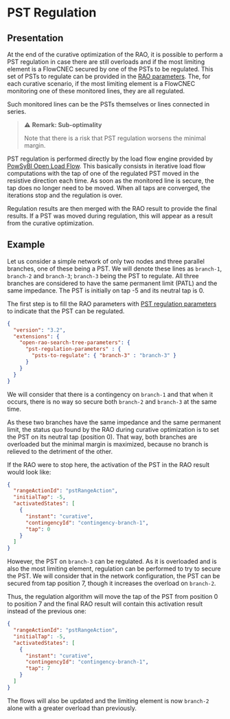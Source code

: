 # PST Regulation

## Presentation

At the end of the curative optimization of the RAO, it is possible to perform a PST regulation in case there are still
overloads and if the most limiting element is a FlowCNEC secured by one of the PSTs to be regulated. This set of PSTs to
regulate can be provided in the
[RAO parameters](../parameters/implementation-specific-parameters.md#pst-regulation-parameters). The, for each curative
scenario, if the most limiting element is a FlowCNEC monitoring one of these monitored lines, they are all regulated.

Such monitored lines can be the PSTs themselves or lines connected in series.

> ⚠️ **Remark: Sub-optimality**
>
> Note that there is a risk that PST regulation worsens the minimal margin.

PST regulation is performed directly by the load flow engine provided
by [PowSyBl Open Load Flow](https://powsybl.readthedocs.io/projects/powsybl-open-loadflow/en/stable/index.html). This
basically consists in iterative load flow computations with the tap of one of the regulated PST moved in the resistive
direction each time. As soon as the monitored line is secure, the tap does no longer need to be moved. When all taps are converged,
the iterations stop and the regulation is over.

Regulation results are then merged with the RAO result to provide the final results. If a PST was moved during
regulation, this will appear as a result from the curative optimization.

## Example

Let us consider a simple network of only two nodes and three parallel branches, one of these being a PST. We will denote
these lines as `branch-1`, `branch-2` and `branch-3`; `branch-3` being the PST to regulate. All three branches are
considered to have the same permanent limit (PATL) and the same impedance. The PST is initially on tap -5 and its
neutral tap is 0.

The first step is to fill the RAO parameters with
[PST regulation parameters](../parameters/implementation-specific-parameters.md#pst-regulation-parameters) to indicate
that the PST can be regulated.

```json
{
  "version": "3.2",
  "extensions": {
    "open-rao-search-tree-parameters": {
      "pst-regulation-parameters" : {
        "psts-to-regulate": { "branch-3" : "branch-3" }
      }
    }
  }
}
```

We will consider that there is a contingency on `branch-1` and that when it occurs, there is no way so secure both
`branch-2` and `branch-3` at the same time.

As these two branches have the same impedance and the same permanent limit, the status quo found by the RAO during
curative optimization is to set the PST on its neutral tap (position 0). That way, both branches are overloaded but the
minimal margin is maximized, because no branch is relieved to the detriment of the other.

If the RAO were to stop here, the activation of the PST in the RAO result would look like:

```json
{
  "rangeActionId": "pstRangeAction",
  "initialTap": -5,
  "activatedStates": [
    {
      "instant": "curative",
      "contingencyId": "contingency-branch-1",
      "tap": 0
    }
  ]
}
```

However, the PST on `branch-3` can be regulated. As it is overloaded and is also the most limiting element, regulation
can be performed to try to secure the PST. We will consider that in the network configuration, the PST can be secured
from tap position 7, though it increases the overload on `branch-2`.

Thus, the regulation algorithm will move the tap of the PST from position 0 to position 7 and the final RAO result will
contain this activation result instead of the previous one:

```json
{
  "rangeActionId": "pstRangeAction",
  "initialTap": -5,
  "activatedStates": [
    {
      "instant": "curative",
      "contingencyId": "contingency-branch-1",
      "tap": 7
    }
  ]
}
```

The flows will also be updated and the limiting element is now `branch-2` alone with a greater overload than previously.
